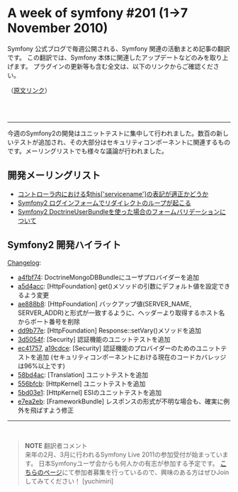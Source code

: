 A week of symfony #201 (1->7 November 2010)
===========================================

Symfony 公式ブログで毎週公開される、Symfony 関連の活動まとめ記事の翻訳です。
この翻訳では、Symfony 本体に関連したアップデートなどのみを取り上げます。
プラグインの更新等も含む全文は、以下のリンクからご確認ください。

（[原文リンク](http://www.symfony-project.org/blog/2010/11/07/a-week-of-symfony-201-1-7-november-2010)）

<br />
<br />
<hr />

今週のSymfony2の開発はユニットテストに集中して行われました。数百の新しいテストが追加され、その大部分はセキュリティコンポーネントに関連するものです。メーリングリストでも様々な議論が行われました。
 
開発メーリングリスト
------------------------

  * [コントローラ内における$this['servicename']の表記が適正かどうか](http://groups.google.com/group/symfony-devs/browse_thread/thread/1badb342882f2f7a)
  * [Symfony2 ログインフォームでリダイレクトのループが起こる](http://groups.google.com/group/symfony-devs/browse_thread/thread/3d7a80a5308256e8)
  * [Symfony2 DoctrineUserBundleを使った場合のフォームバリデーションについて](http://groups.google.com/group/symfony-devs/browse_thread/thread/97021a9b5739b39c)

Symfony2 開発ハイライト
-------------------------------

[Changelog](http://github.com/symfony/symfony/commits/master):

  * [a4fbf74](http://github.com/symfony/symfony/commit/a4fbf74593cb81a5dc3f2fcde64c491e37a4de38 "a4fbf74593cb81a5dc3f2fcde64c491e37a4de38 commit on github"): DoctrineMongoDBBundleにユーザプロバイダーを追加
  * [a5d4acc](http://github.com/symfony/symfony/commit/a5d4acc54ddd8536404fd3348752865156702800 "a5d4acc54ddd8536404fd3348752865156702800 commit on github"): \[HttpFoundation\] get()メソッドの引数にデフォルト値を設定できるよう変更
  * [ae888b8](http://github.com/symfony/symfony/commit/ae888b80f65e4f28803dc28e9f869bcfd3289782 "ae888b80f65e4f28803dc28e9f869bcfd3289782 commit on github"): \[HttpFoundation\] バックアップ値(SERVER_NAME, SERVER_ADDR)と形式が一致するように、ヘッダーより取得するホスト名からポート番号を削除
  * [dd9b77e](http://github.com/symfony/symfony/commit/dd9b77ed96e768bd0c54755b0ea88272febea285 "dd9b77ed96e768bd0c54755b0ea88272febea285 commit on github"): \[HttpFoundation\] Response::setVary()メソッドを追加
  * [3d5054f](http://github.com/symfony/symfony/commit/3d5054f21fc92a9cff70b5e87f467295252c52a6 "3d5054f21fc92a9cff70b5e87f467295252c52a6 commit on github"): \[Security\] 認証機能のユニットテストを追加
  * [ec41757](http://github.com/symfony/symfony/commit/ec417578caa531a3854ef3c76914471ed22504e9 "ec417578caa531a3854ef3c76914471ed22504e9 commit on github"), [a19cdce](http://github.com/symfony/symfony/commit/a19cdce1bcd93cb30a34a3011f745439b9215d40 "a19cdce1bcd93cb30a34a3011f745439b9215d40 commit on github"): \[Security\] 認証機能のプロバイダーのためのユニットテストを追加 (セキュリティコンポーネントにおける現在のコードカバレッジは96%以上です)
  * [58bd4ac](http://github.com/symfony/symfony/commit/58bd4acdd167a6f47343abf5f9eeec99877ab0c5 "58bd4acdd167a6f47343abf5f9eeec99877ab0c5 commit on github"): \[Translation\] ユニットテストを追加
  * [556bfcb](http://github.com/symfony/symfony/commit/556bfcb804b11f2027522d108007e4f7dff86076 "556bfcb804b11f2027522d108007e4f7dff86076 commit on github"): \[HttpKernel\] ユニットテストを追加
  * [5bd03e1](http://github.com/symfony/symfony/commit/5bd03e1c588cc39ddd3cc211a468f72a1bcf8d20 "5bd03e1c588cc39ddd3cc211a468f72a1bcf8d20 commit on github"): \[HttpKernel\] ESIのユニットテストを追加
  * [e7ea2eb](http://github.com/symfony/symfony/commit/e7ea2eb433ff05ae4302b6e3b1c3e7b3fcefacae "e7ea2eb433ff05ae4302b6e3b1c3e7b3fcefacae commit on github"): \[FrameworkBundle\] レスポンスの形式が不明な場合も、確実に例外を飛ばすよう修正

<hr />
<br />

> **NOTE**
> 翻訳者コメント<br />
> 来年の2月、3月に行われるSymfony Live 2011の参加受付が始まっています。
> 日本Symfonyユーザ会からも何人かの有志が参加する予定です。
> [こちらのページ](http://symfony.gr.jp/events/20101103-symfony-live-2011)にて参加者募集を行っているので、興味のある方はぜひJoinしてみてください！
> [yuchimiri]
